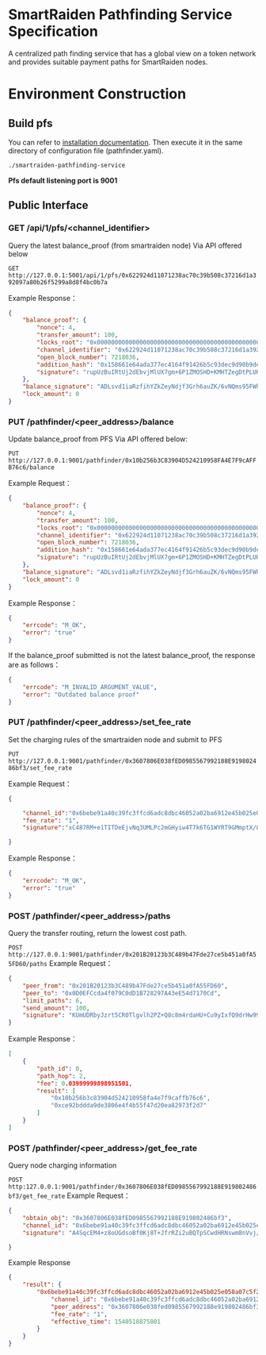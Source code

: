# SmartRaiden Pathfinding Service Specification

A centralized path finding service that has a global view on a token network and provides suitable payment paths for SmartRaiden nodes.


# Environment Construction 
## Build pfs 
You can refer to [installation documentation](./PFSinstallation.md).
Then execute it in the same directory of configuration file (pathfinder.yaml).
```sh
./smartraiden-pathfinding-service
```
**Pfs default listening port is 9001**

## 
## Public Interface

### GET /api/1/pfs/<channel_identifier>
Query the latest balance_proof (from smartraiden node) 
Via API offered below   

`GET http://127.0.0.1:5001/api/1/pfs/0x622924d11071238ac70c39b508c37216d1a392097a80b26f5299a8d8f4bc0b7a`

Example Response：   
```json
{
    "balance_proof": {
        "nonce": 4,
        "transfer_amount": 100,
        "locks_root": "0x0000000000000000000000000000000000000000000000000000000000000000",
        "channel_identifier": "0x622924d11071238ac70c39b508c37216d1a392097a80b26f5299a8d8f4bc0b7a",
        "open_block_number": 7218036,
        "addition_hash": "0x158661e64ada377ec4164f91426b5c93dec9d90b9ded2944d9a82c55ec292022",
        "signature": "rupUzBuIRtUj2dEbvjMlUX7gm+6P1ZMOSHD+KMHTZegDtPLUK53XhaxXhvpcXgH48nmgCgkFmyBThaTzgPEalxw="
    },
    "balance_signature": "ADLsvd1iaRzfihYZkZeyNdjf3Grh6auZK/6vNQms95FWh7zKaiT6Rtzl39LVubRpQMPrlei5SEqfFsDWlfxUGhs=",
    "lock_amount": 0
}
```


### PUT /pathfinder/<peer_address>/balance
Update balance_proof from PFS
Via API offered below: 

`PUT http://127.0.0.1:9001/pathfinder/0x10b256b3C83904D524210958FA4E7F9cAFFB76c6/balance`

Example Request：
```json
{
    "balance_proof": {
        "nonce": 4,
        "transfer_amount": 100,
        "locks_root": "0x0000000000000000000000000000000000000000000000000000000000000000",
        "channel_identifier": "0x622924d11071238ac70c39b508c37216d1a392097a80b26f5299a8d8f4bc0b7a",
        "open_block_number": 7218036,
        "addition_hash": "0x158661e64ada377ec4164f91426b5c93dec9d90b9ded2944d9a82c55ec292022",
        "signature": "rupUzBuIRtUj2dEbvjMlUX7gm+6P1ZMOSHD+KMHTZegDtPLUK53XhaxXhvpcXgH48nmgCgkFmyBThaTzgPEalxw="
    },
    "balance_signature": "ADLsvd1iaRzfihYZkZeyNdjf3Grh6auZK/6vNQms95FWh7zKaiT6Rtzl39LVubRpQMPrlei5SEqfFsDWlfxUGhs=",
    "lock_amount": 0
}	
```
Example Response：
```json
{
    "errcode": "M_OK",
    "error": "true"
}
```
If the balance_proof submitted is not the latest balance_proof, the response are as follows：
```json
{
    "errcode": "M_INVALID_ARGUMENT_VALUE",
    "error": "Outdated balance proof"
}
```

### PUT /pathfinder/<peer_address>/set_fee_rate
Set the charging rules of the smartraiden node and submit to PFS

`PUT http://127.0.0.1:9001/pathfinder/0x3607806E038fED0985567992188E919802486bf3/set_fee_rate`

Example Request：

```json
{

	"channel_id":"0x6bebe91a40c39fc3ffcd6adc8dbc46052a02ba6912e45b025e058a07c5f2f0dd",
	"fee_rate": "1",
	"signature":"xC487RM+e1TITDeEjvNq3UMLPc2mGHyiw4T7k6TG1WYRT9GMmptX/8NPyYLdpxfwhpC+TO6dhPMBs57rsZiOIxs="

}
```
Example Response：

```json
{
    "errcode": "M_OK",
    "error": "true"
}
```
### POST /pathfinder/<peer_address>/paths
Query the transfer routing, return the lowest cost path.

`POST http://127.0.0.1:9001/pathfinder/0x201B20123b3C489b47Fde27ce5b451a0fA55FD60/paths`
Example Request：
```json
{
	"peer_from": "0x201B20123b3C489b47Fde27ce5b451a0fA55FD60",
	"peer_to": "0x0D0EFCcda4f079C0dD1B728297A43eE54d7170Cd",
	"limit_paths": 6,
	"send_amount": 100,
	"signature": "KUmUDRbyJzrt5CR0Tlgvlh2PZ+Q8c8m4rdaHU+Cu9yIxfQ9drHw99qiWs/qXbtr/ok8m7N0ZUvUOX3ldxhcSXBw="
}
```
Example Response：
```json
[
    {
        "path_id": 0,
        "path_hop": 2,
        "fee": 0.03999999898951501,
        "result": [
            "0x10b256b3c83904d524210958fa4e7f9caffb76c6",
            "0xce92bddda9de3806e4f4b55f47d20ea82973f2d7"
        ]
    }
]
```

### POST /pathfinder/<peer_address>/get_fee_rate
Query node charging information

`POST http:127.0.0.1:9001/pathfinder/0x3607806E038fED0985567992188E919802486bf3/get_fee_rate`
Example Request：
```json
{
	"obtain_obj": "0x3607806E038fED0985567992188E919802486bf3",
	"channel_id": "0x6bebe91a40c39fc3ffcd6adc8dbc46052a02ba6912e45b025e058a07c5f2f0dd",
	"signature": "A4SqcEM4+z8oUGdsoBf0Kj8T+JfrRZi2uBQTpSCwdHRNswm8nVvj/s7JNN3eeerQZxdpfsMLzkrTN6K2J2NWVBw="
	
}
```
Example Response
```json
{
    "result": {
        "0x6bebe91a40c39fc3ffcd6adc8dbc46052a02ba6912e45b025e058a07c5f2f0dd": {
            "channel_id": "0x6bebe91a40c39fc3ffcd6adc8dbc46052a02ba6912e45b025e058a07c5f2f0dd",
            "peer_address": "0x3607806e038fed0985567992188e919802486bf3",
            "fee_rate": "1",
            "effective_time": 1540518875801
        }
    }
}
```




